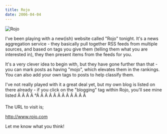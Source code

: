 ```yaml
---
title: Rojo
date: 2006-04-04
---
```


![Rojo](https://source.unsplash.com/di8ognBauG0/1600x900)

I've been playing with a new(ish) website called "Rojo" tonight. It's a news aggregation service - they basically pull together RSS feeds from multiple sources, and based on tags you give them (telling them what you are interested in), they then present items from the feeds for you.

It's a very clever idea to begin with, but they have gone further than that - you can mark posts as having "mojo", which elevates them in the rankings. You can also add your own tags to posts to help classify them.

I've not really played with it a great deal yet, but my own blog is listed on there already - if you click on the "blogging" tag within Rojo, you'll see mine listed Ã Ã Ã Ã °Ã Ã Ã Ã Ã Ã Ã Ã Ã Ã Ã Ã 

The URL to visit is;

http://www.rojo.com

Let me know what you think!